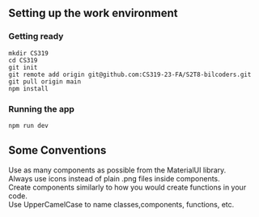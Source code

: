 ## Setting up the work environment

### Getting ready

```
mkdir CS319
cd CS319
git init
git remote add origin git@github.com:CS319-23-FA/S2T8-bilcoders.git
git pull origin main
npm install
```

### Running the app

```
npm run dev
```

## Some Conventions

Use as many components as possible from the MaterialUI library. \
Always use icons instead of plain .png files inside components. \
Create components similarly to how you would create functions in your code. \
Use UpperCamelCase to name classes,components, functions, etc.
